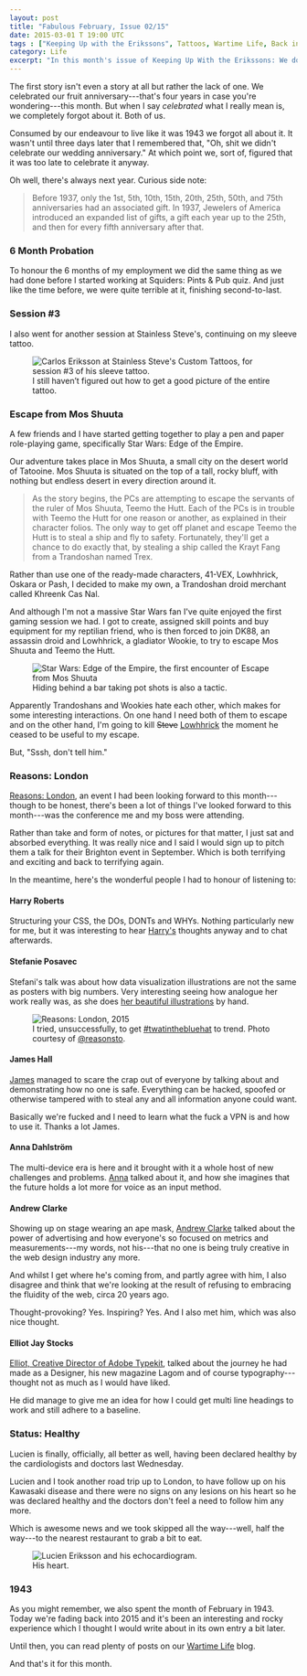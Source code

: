 ```yaml
---
layout: post
title: "Fabulous February, Issue 02/15"
date: 2015-03-01 T 19:00 UTC
tags : ["Keeping Up with the Erikssons", Tattoos, Wartime Life, Back in time, Anniversaries, Conferences, Jobs, "Father and son"]
category: Life
excerpt: "In this month's issue of Keeping Up With the Erikssons: We don't celebrate our 4th wedding anniversary, lose another pub quiz, continue my tattoo, take on the role of a sentient lizard, attend a conference in London, get Lucien declared healthy and finally, end our Wartime Life."
---
```

The first story isn't even a story at all but rather the lack of one. We celebrated our fruit anniversary---that's four years in case you're wondering---this month. But when I say *celebrated* what I really mean is, we completely forgot about it. Both of us.

Consumed by our endeavour to live like it was 1943 we forgot all about it. It wasn't until three days later that I remembered that, "Oh, shit we didn't celebrate our wedding anniversary." At which point we, sort of, figured that it was too late to celebrate it anyway.

Oh well, there's always next year. Curious side note:

>  Before 1937, only the 1st, 5th, 10th, 15th, 20th, 25th, 50th, and 75th anniversaries had an associated gift. In 1937, Jewelers of America introduced an expanded list of gifts, a gift each year up to the 25th, and then for every fifth anniversary after that.

### 6 Month Probation

To honour the 6 months of my employment we did the same thing as we had done before I started working at Squiders: Pints & Pub quiz. And just like the time before, we were quite terrible at it, finishing second-to-last.

### Session \#3

I also went for another session at Stainless Steve's, continuing on my sleeve tattoo.

<figure>
	<img class="js-lazy-load" data-original="/assets/posts/2015/march/fabulous-february-issue-02-15/carlos-eriksson-sleeve-tattoo-session-3-at-stainless-steves-custom-tattoos.jpg" alt="Carlos Eriksson at Stainless Steve's Custom Tattoos, for session #3 of his sleeve tattoo.">
	<figcaption>I still haven’t figured out how to get a good picture of the entire tattoo.</figcaption>
</figure>

### Escape from Mos Shuuta

A few friends and I have started getting together to play a pen and paper role-playing game, specifically Star Wars: Edge of the Empire.

Our adventure takes place in Mos Shuuta, a small city on the desert world of Tatooine. Mos Shuuta is situated on the top of a tall, rocky bluff, with nothing but endless desert in every direction around it.

> As the story begins, the PCs are attempting to escape the servants of the ruler of Mos Shuuta, Teemo the Hutt. Each of the PCs is in trouble with Teemo the Hutt for one reason or another, as explained in their character folios. The only way to get off planet and escape Teemo the Hutt is to steal a ship and fly to safety. Fortunately, they'll get a chance to do exactly that, by stealing a ship called the Krayt Fang from a Trandoshan named Trex.

Rather than use one of the ready-made characters, 41-VEX, Lowhhrick, Oskara or Pash, I decided to make my own, a Trandoshan droid merchant called Khreenk Cas Nal.

And although I'm not a massive Star Wars fan I've quite enjoyed the first gaming session we had. I got to create, assigned skill points and buy equipment for my reptilian friend, who is then forced to join DK88, an assassin droid and Lowhhrick, a gladiator Wookie, to try to escape Mos Shuuta and Teemo the Hutt.

<figure>
	<img class="js-lazy-load" data-original="/assets/posts/2015/march/fabulous-february-issue-02-15/star-wars-escape-from-mos-shuuta.jpg" alt="Star Wars: Edge of the Empire, the first encounter of Escape from Mos Shuuta">
	<figcaption>Hiding behind a bar taking pot shots is also a tactic.</figcaption>
</figure>

Apparently Trandoshans and Wookies hate each other, which makes for some interesting interactions. On one hand I need both of them to escape and on the other hand, I'm going to kill <del>Steve</del> <ins>Lowhhrick</ins> the moment he ceased to be useful to my escape.

But, "Sssh, don't tell him."

### Reasons: London

[Reasons: London][reasons], an event I had been looking forward to this month---though to be honest, there's been a lot of things I've looked forward to this month---was the conference me and my boss were attending.

Rather than take and form of notes, or pictures for that matter, I just sat and absorbed everything. It was really nice and I said I would sign up to pitch them a talk for their Brighton event in September. Which is both terrifying and exciting and back to terrifying again.

In the meantime, here's the wonderful people I had to honour of listening to:

####  Harry Roberts

Structuring your CSS, the DOs, DONTs and WHYs. Nothing particularly new for me, but it was interesting to hear [Harry's][harry] thoughts anyway and to chat afterwards.

####  Stefanie Posavec
Stefani's talk was about how data visualization illustrations are not the same as posters with big numbers. Very interesting seeing how analogue her work really was, as she does [her beautiful illustrations][stefani] by hand.

<figure>
	<img class="js-lazy-load" data-original="/assets/posts/2015/march/fabulous-february-issue-02-15/reasons-london-2015.jpg" alt="Reasons: London, 2015">
	<figcaption>I tried, unsuccessfully, to get <a href="https://twitter.com/fiinixdesign/status/568772018239381504">#twatinthebluehat</a> to trend. Photo courtesy of <a href="https://twitter.com/reasonsto">@reasonsto</a>.</figcaption>
</figure>

####  James Hall
[James] managed to scare the crap out of everyone by talking about and demonstrating how no one is safe. Everything can be hacked, spoofed or otherwise tampered with to steal any and all information anyone could want.

Basically we're fucked and I need to learn what the fuck a VPN is and how to use it. Thanks a lot James.

####  Anna Dahlström

The multi-device era is here and it brought with it a whole host of new challenges and problems. [Anna][anna] talked about it, and how she imagines that the future holds a lot more for voice as an input method.

####  Andrew Clarke

Showing up on stage wearing an ape mask, [Andrew Clarke][andrew] talked about the power of advertising and how everyone's so focused on metrics and measurements---my words, not his---that no one is being truly creative in the web design industry any more.

And whilst I get where he's coming from, and partly agree with him, I also disagree and think that we're looking at the result of refusing to embracing the fluidity of the web, circa 20 years ago.

Thought-provoking? Yes. Inspiring? Yes. And I also met him, which was also nice thought.

####  Elliot Jay Stocks

[Elliot, Creative Director of Adobe Typekit][elliot], talked about the journey he had made as a Designer, his new magazine Lagom and of course typography---thought not as much as I would have liked.

He did manage to give me an idea for how I could get multi line headings to work and still adhere to a baseline.

### Status: Healthy

Lucien is finally, officially, all better as well, having been declared healthy by the cardiologists and doctors last Wednesday.

Lucien and I took another road trip up to London, to have follow up on his Kawasaki disease and there were no signs on any lesions on his heart so he was declared healthy and the doctors don't feel a need to follow him any more.

Which is awesome news and we took skipped all the way---well, half the way---to the nearest restaurant to grab a bit to eat.

<figure>
	<img class="js-lazy-load" data-original="/assets/posts/2015/march/fabulous-february-issue-02-15/lucien-eriksson-and-his-echocardiogram.jpg" alt="Lucien Eriksson and his echocardiogram.">
	<figcaption>His heart.</figcaption>
</figure>

### 1943

As you might remember, we also spent the month of February in 1943. Today we're fading back into 2015 and it's been an interesting and rocky experience which I thought I would write about in its own entry a bit later.

Until then, you can read plenty of posts on our [Wartime Life][wartime] blog.

And that's it for this month.

[harry]: http://csswizardry.com/
[stefani]: http://www.stefanieposavec.co.uk/
[james]: https://parall.ax/
[anna]: http://www.annadahlstrom.com/hello/
[andrew]: http://www.stuffandnonsense.co.uk/
[elliot]: http://www.elliotjaystocks.com/
[reasons]: http://reasons.to/
[wartime]: http://wartimelife.co.uk/